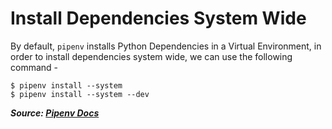 # Install Dependencies System Wide

By default, `pipenv` installs Python Dependencies in a Virtual Environment, in order to install dependencies system wide, we can use the following command -

```
$ pipenv install --system
$ pipenv install --system --dev
```

**_Source: [Pipenv Docs](https://pipenv.pypa.io/en/latest/advanced/#deploying-system-dependencies)_**
